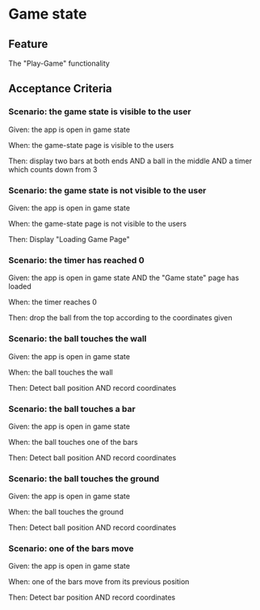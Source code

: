 # Game state

## Feature

The "Play-Game" functionality

## Acceptance Criteria

### Scenario: the game state is visible to the user

  Given: the app is open in game state

  When: the game-state page is visible to the users

  Then: display two bars at both ends AND
  a ball in the middle AND
  a timer which counts down from 3
  
### Scenario: the game state is not visible to the user

  Given: the app is open in game state

  When: the game-state page is not visible to the users

  Then: Display "Loading Game Page"
  
### Scenario: the timer has reached 0

  Given: the app is open in game state AND
  the "Game state" page has loaded

  When: the timer reaches 0

  Then: drop the ball from the top
  according to the coordinates given
  
### Scenario: the ball touches the wall

  Given: the app is open in game state

  When: the ball touches the wall

  Then: Detect ball position AND
  record coordinates
  
### Scenario: the ball touches a bar

  Given: the app is open in game state

  When: the ball touches one of the bars

  Then: Detect ball position AND
  record coordinates
  
### Scenario: the ball touches the ground

  Given: the app is open in game state

  When: the ball touches the ground
  
  Then: Detect ball position AND
  record coordinates
  
### Scenario: one of the bars move

  Given: the app is open in game state

  When: one of the bars move from its previous position

  Then: Detect bar position AND
  record coordinates
